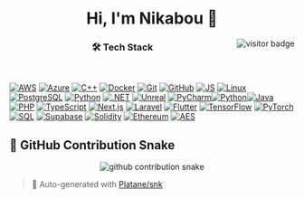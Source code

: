<div align="center">
  <h1><b>Hi, I'm Nikabou 👋</b></h1>
   <a href="https://github.com/Nikabou">
    <img align="right" src="https://komarev.com/ghpvc/?username=Nikabou&label=Visitors&color=0e75b6&style=flat-square" alt="visitor badge"/>
  </a>
  <h3>🛠️ Tech Stack</h3>
</div>
<br/>
  
[![AWS](https://skillicons.dev/icons?i=aws)](https://aws.amazon.com/) [![Azure](https://skillicons.dev/icons?i=azure)](https://azure.microsoft.com/) [![C++](https://skillicons.dev/icons?i=cpp)](https://isocpp.org/) [![Docker](https://skillicons.dev/icons?i=docker)](https://www.docker.com/) [![Git](https://skillicons.dev/icons?i=git)](https://git-scm.com/) [![GitHub](https://skillicons.dev/icons?i=github)](https://github.com/) [![JS](https://skillicons.dev/icons?i=js)](https://developer.mozilla.org/en-US/docs/Web/JavaScript) [![Linux](https://skillicons.dev/icons?i=linux)](https://www.kernel.org/) [![PostgreSQL](https://skillicons.dev/icons?i=postgres)](https://www.postgresql.org/) [![Python](https://skillicons.dev/icons?i=python)](https://www.python.org/) [![.NET](https://skillicons.dev/icons?i=dotnet)](https://dotnet.microsoft.com/) [![Unreal](https://skillicons.dev/icons?i=unreal)](https://www.unrealengine.com/) [![PyCharm](https://skillicons.dev/icons?i=pycharm)](https://www.jetbrains.com/pycharm/)[![Python](https://skillicons.dev/icons?i=python)](https://www.python.org/)[![Java](https://skillicons.dev/icons?i=java)](https://www.java.com/) [![PHP](https://skillicons.dev/icons?i=php)](https://www.php.net/) [![TypeScript](https://skillicons.dev/icons?i=ts)](https://www.typescriptlang.org/) [![Next.js](https://skillicons.dev/icons?i=nextjs)](https://nextjs.org/) [![Laravel](https://skillicons.dev/icons?i=laravel)](https://laravel.com/) [![Flutter](https://skillicons.dev/icons?i=flutter)](https://flutter.dev/) [![TensorFlow](https://skillicons.dev/icons?i=tensorflow)](https://www.tensorflow.org/) [![PyTorch](https://skillicons.dev/icons?i=pytorch)](https://pytorch.org/) [![SQL](https://skillicons.dev/icons?i=mysql)](https://www.mysql.com/) [![Supabase](https://skillicons.dev/icons?i=supabase)](https://supabase.com/) [![Solidity](https://skillicons.dev/icons?i=solidity)](https://soliditylang.org/) [![Ethereum](https://skillicons.dev/icons?i=ethereum)](https://ethereum.org/) [![AES](https://skillicons.dev/icons?i=lock)](https://en.wikipedia.org/wiki/Advanced_Encryption_Standard) 


## 🐍 GitHub Contribution Snake

<div align="center">

<picture>
  <source media="(prefers-color-scheme: dark)" srcset="https://raw.githubusercontent.com/nik552/nik552/output/github-contribution-grid-snake-dark.svg" />
  <source media="(prefers-color-scheme: light)" srcset="https://raw.githubusercontent.com/nik552/nik552/output/github-contribution-grid-snake.svg" />
  <img alt="github contribution snake" src="https://raw.githubusercontent.com/nik552/nik552/output/github-contribution-grid-snake.svg" />
</picture>

</div>

> 🧠 Auto-generated with [Platane/snk](https://github.com/Platane/snk)
